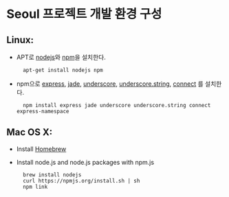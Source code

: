 # Seoul 프로젝트 개발 환경 구성

## Linux:
- APT로 [nodejs](http://nodejs.org/)와 [npm](http://npmjs.org/)을 설치한다.

        apt-get install nodejs npm

- npm으로 [express](http://expressjs.com/), [jade](http://jade-lang.com/),
[underscore](http://documentcloud.github.com/underscore/),
[underscore.string](http://epeli.github.com/underscore.string/),
[connect](http://senchalabs.github.com/connect/) 를 설치한다.

        npm install express jade underscore underscore.string connect express-namespace

## Mac OS X:
- Install [Homebrew](http://mxcl.github.com/homebrew/)
- Install node.js and node.js packages with npm.js

        brew install nodejs
        curl https://npmjs.org/install.sh | sh
        npm link
